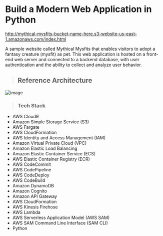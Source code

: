 # **Build a Modern Web Application in Python** 

http://mythical-mysfits-bucket-name-here.s3-website-us-east-1.amazonaws.com/index.html

 A sample website called Mythical Mysfits that enables visitors to adopt a fantasy creature (mysfit) as pet. This web application is hosted on a front-end web server and connected to a backend database, with user authentication and the ability to collect and analyze user behavior.
 
 
 
>## Reference Architecture 

![image](https://user-images.githubusercontent.com/50748311/134789542-2f756470-dfb6-43c9-b149-c6df4b24031e.png)


>### Tech Stack 

* AWS Cloud9
* Amazon Simple Storage Service (S3)
* AWS Fargate
* AWS CloudFormation
* AWS Identity and Access Management (IAM)
* Amazon Virtual Private Cloud (VPC)
* Amazon Elastic Load Balancing
* Amazon Elastic Container Service (ECS)
* AWS Elastic Container Registry (ECR)
* AWS CodeCommit
* AWS CodePipeline
* AWS CodeDeploy
* AWS CodeBuild
* Amazon DynamoDB
* Amazon Cognito
* Amazon API Gateway
* AWS CloudFormation
* AWS Kinesis Firehose
* AWS Lambda
* AWS Serverless Application Model (AWS SAM)
* AWS SAM Command Line Interface (SAM CLI)
* Python
